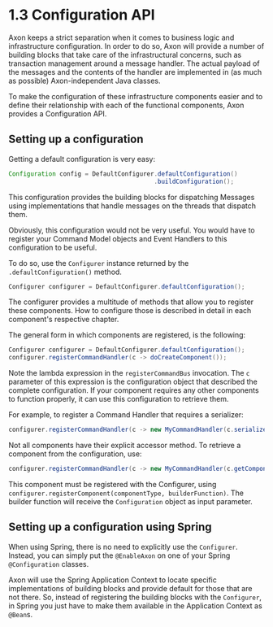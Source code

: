 # 1.3 Configuration API

Axon keeps a strict separation when it comes to business logic and infrastructure configuration. In order to do so, Axon will provide a number of building blocks that take care of the infrastructural concerns, such as transaction management around a message handler. The actual payload of the messages and the contents of the handler are implemented in \(as much as possible\) Axon-independent Java classes.

To make the configuration of these infrastructure components easier and to define their relationship with each of the functional components, Axon provides a Configuration API.

## Setting up a configuration

Getting a default configuration is very easy:

```java
Configuration config = DefaultConfigurer.defaultConfiguration()
                                        .buildConfiguration();
```

This configuration provides the building blocks for dispatching Messages using implementations that handle messages on the threads that dispatch them.

Obviously, this configuration would not be very useful. You would have to register your Command Model objects and Event Handlers to this configuration to be useful.

To do so, use the `Configurer` instance returned by the `.defaultConfiguration()` method.

```java
Configurer configurer = DefaultConfigurer.defaultConfiguration();
```

The configurer provides a multitude of methods that allow you to register these components. How to configure those is described in detail in each component's respective chapter.

The general form in which components are registered, is the following:

```java
Configurer configurer = DefaultConfigurer.defaultConfiguration();
configurer.registerCommandHandler(c -> doCreateComponent());
```

Note the lambda expression in the `registerCommandBus` invocation. The `c` parameter of this expression is the configuration object that described the complete configuration. If your component requires any other components to function properly, it can use this configuration to retrieve them.

For example, to register a Command Handler that requires a serializer:

```java
configurer.registerCommandHandler(c -> new MyCommandHandler(c.serializer());
```

Not all components have their explicit accessor method. To retrieve a component from the configuration, use:

```java
configurer.registerCommandHandler(c -> new MyCommandHandler(c.getComponent(MyOtherComponent.class));
```

This component must be registered with the Configurer, using `configurer.registerComponent(componentType, builderFunction)`. The builder function will receive the `Configuration` object as input parameter.

## Setting up a configuration using Spring

When using Spring, there is no need to explicitly use the `Configurer`. Instead, you can simply put the `@EnableAxon` on one of your Spring `@Configuration` classes.

Axon will use the Spring Application Context to locate specific implementations of building blocks and provide default for those that are not there. So, instead of registering the building blocks with the `Configurer`, in Spring you just have to make them available in the Application Context as `@Bean`s.

